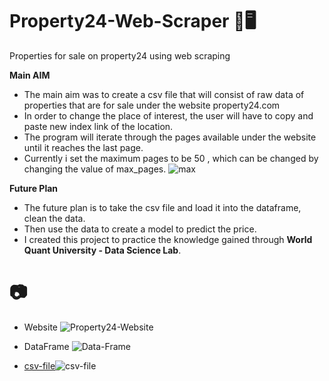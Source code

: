 # Property24-Web-Scraper 🤪🖥️
Properties for sale on property24 using web scraping


**Main AIM**
* The main aim was to create a csv file that will consist of raw data of properties that are for sale under the website property24.com
* In order to change the place of interest, the user will have to copy and paste new index link of the location.
* The program will iterate through the pages available under the website until it reaches the last page.
* Currently i set the maximum pages to be 50 , which can be changed by changing the value of max_pages.
![max](https://github.com/Ipfani/Property24-Web-Scraper/assets/150608520/33bb34d0-8a47-4d09-9f15-60570323bfbe)


**Future Plan**
* The future plan is to take the csv file and load it into the dataframe, clean the data.
* Then use the data to create a model to predict the price.
* I created this project to practice the knowledge gained through **World Quant University - Data Science Lab**.


# 📷
* Website
  ![Property24-Website](https://github.com/Ipfani/Property24-Web-Scraper/assets/150608520/fc063379-982e-4450-b669-edff725086e1)



* DataFrame
  ![Data-Frame](https://github.com/Ipfani/Property24-Web-Scraper/assets/150608520/4a331fb6-1bf0-48f3-a8f7-66e0242dff41)



<!-- Drag and drop creates code below -->
* [csv-file](https://github.com/Ipfani/Property24-Web-Scraper/blob/main/property.csv)![csv-file](https://github.com/Ipfani/Property24-Web-Scraper/assets/150608520/965976a9-12d2-4cc8-ad1c-f1c5ab6d284f)


